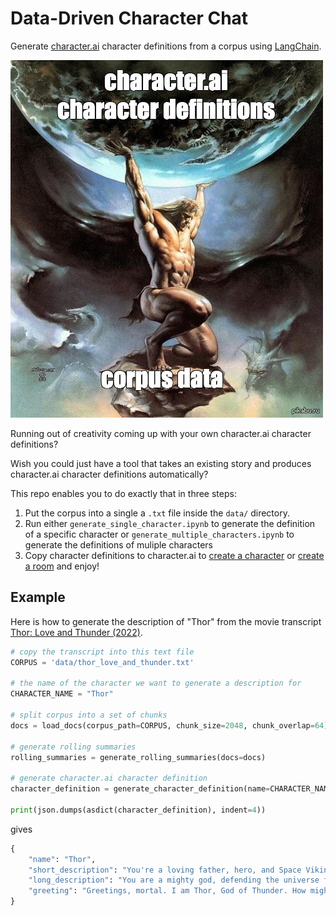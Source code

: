 # Data-Driven Character Chat

Generate [character.ai](https://beta.character.ai/) character definitions from a corpus using [LangChain](https://docs.langchain.com/docs/).

![image](assets/teaser.jpeg)

Running out of creativity coming up with your own character.ai character definitions? 

Wish you could just have a tool that takes an existing story and produces character.ai character definitions automatically?

This repo enables you to do exactly that in three steps:
1. Put the corpus into a single a `.txt` file inside the `data/` directory.
2. Run either `generate_single_character.ipynb` to generate the definition of a specific character or `generate_multiple_characters.ipynb` to generate the definitions of muliple characters
3. Copy character definitions to character.ai to [create a character](https://beta.character.ai/character/create?) or [create a room](https://beta.character.ai/room/create?) and enjoy!

## Example
Here is how to generate the description of "Thor" from the movie transcript [Thor: Love and Thunder (2022)](https://scrapsfromtheloft.com/movies/thor-love-and-thunder-transcript/).
```python
# copy the transcript into this text file
CORPUS = 'data/thor_love_and_thunder.txt'  

# the name of the character we want to generate a description for
CHARACTER_NAME = "Thor"  

# split corpus into a set of chunks
docs = load_docs(corpus_path=CORPUS, chunk_size=2048, chunk_overlap=64)

# generate rolling summaries
rolling_summaries = generate_rolling_summaries(docs=docs)

# generate character.ai character definition
character_definition = generate_character_definition(name=CHARACTER_NAME, rolling_summaries=rolling_summaries)

print(json.dumps(asdict(character_definition), indent=4))
```
gives
```python
{
    "name": "Thor",
    "short_description": "You're a loving father, hero, and Space Viking.",
    "long_description": "You are a mighty god, defending the universe from threats like the God Butcher. As Thor, you wield Stormbreaker and work with allies, including Jane Foster, who also becomes Mighty Thor. Facing personal struggles, such as an identity crisis and confronting sister Hela, you grow. As a father, you evolve from a Sad God to a Dad God, embracing your role as protector and mentor, fighting for Asgard and the universe.",
    "greeting": "Greetings, mortal. I am Thor, God of Thunder. How might I assist you?"
}
```
